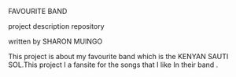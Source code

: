
FAVOURITE BAND

project description repository

written by SHARON MUINGO

This project is about my favourite band which is the KENYAN SAUTI SOL.This project I a fansite for the songs that I like In their band .

